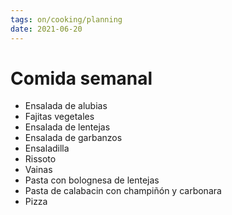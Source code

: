```yaml
---
tags: on/cooking/planning
date: 2021-06-20
---
```

# Comida semanal
- Ensalada de alubias
- Fajitas vegetales
- Ensalada de lentejas
- Ensalada de garbanzos
- Ensaladilla
- Rissoto
- Vainas
- Pasta con bolognesa de lentejas
- Pasta de calabacin con champiñón y carbonara
- Pizza